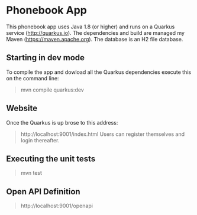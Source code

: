 # Phonebook App
This phonebook app uses Java 1.8 (or higher) and runs on a Quarkus service (http://quarkus.io). The dependencies and build are managed my Maven (https://maven.apache.org). The database is an H2 file database.

## Starting in dev mode
To compile the app and dowload all the Quarkus dependencies execute this on the command line:
> mvn compile quarkus:dev

## Website
Once the Quarkus is up brose to this address:
> http://localhost:9001/index.html
Users can register themselves and login thereafter.

## Executing the unit tests
> mvn test

## Open API Definition
> http://localhost:9001/openapi

